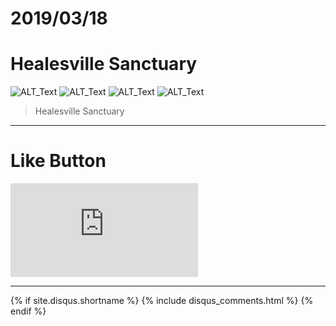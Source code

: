 # 2019/03/18
# Healesville Sanctuary

![ALT_Text](https://s9443112.github.io/github_blog/2019/2019-03-18/IMG_0353.JPG)
![ALT_Text](https://s9443112.github.io/github_blog/2019/2019-03-18/IMG_3915.JPG)
![ALT_Text](https://s9443112.github.io/github_blog/2019/2019-03-18/IMG_3913.JPG)
![ALT_Text](https://s9443112.github.io/github_blog/2019/2019-03-18/IMG_3917.JPG)

>Healesville Sanctuary



* * *

# Like Button

<iframe class="lc-margin-top-64 lc-margin-bottom-32 lc-mobile" data-v-b66e9a5a="" frameborder="0" src="https://button.like.co/in/embed/lazy_tea_time/button?referrer=https://lazyteatime.github.io/2019/2019-03-19/2019-03-19&amp;type=wp"> </iframe>

* * *

{% if site.disqus.shortname %}
  {% include disqus_comments.html %}
{% endif %}
